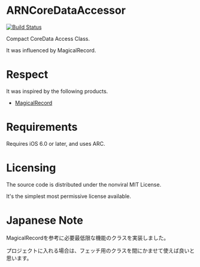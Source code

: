 ARNCoreDataAccessor
===================

[![Build Status](https://travis-ci.org/xxxAIRINxxx/ARNCoreDataAccessor.svg?branch=master)](https://travis-ci.org/xxxAIRINxxx/ARNCoreDataAccessor)

Compact CoreData Access Class.

It was influenced by MagicalRecord.


Respect
============

It was inspired by the following products.

* [MagicalRecord](https://github.com/magicalpanda/MagicalRecord)


Requirements
============

Requires iOS 6.0 or later, and uses ARC.


Licensing
============

The source code is distributed under the nonviral MIT License.

 It's the simplest most permissive license available.


Japanese Note
============

MagicalRecordを参考に必要最低限な機能のクラスを実装しました。

プロジェクトに入れる場合は、フェッチ用のクラスを間にかませて使えば良いと思います。
